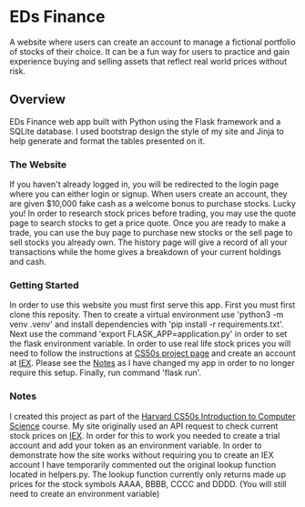 # EDs Finance
A website where users can create an account to manage a fictional portfolio of stocks of their choice. It can be a fun way for users to practice and gain experience buying and selling assets that reflect real world prices without risk.

## Overview
EDs Finance web app built with Python using the Flask framework and a SQLite database. I used bootstrap design the style of my site and Jinja to help generate and format the tables presented on it. 

### The Website
If you haven't already logged in, you will be redirected to the login page where you can either login or signup. When users create an account, they are given $10,000 fake cash as a welcome bonus to purchase stocks. Lucky you! In order to research stock prices before trading, you may use the quote page to search stocks to get a price quote. Once you are ready to make a trade, you can use the buy page to purchase new stocks or the sell page to sell stocks you already own. The history page will give a record of all your transactions while the home gives a breakdown of your current holdings and cash.

### Getting Started
In order to use this website you must first serve this app. First you must first clone this reposity. Then to create a virtual environment use 'python3 -m venv .venv' and install dependencies with 'pip install -r requirements.txt'. Next use the command 'export FLASK_APP=application.py' in order to set the flask environment variable. In order to use real life stock prices you will need to follow the instructions at [CS50s project page](https://cs50.harvard.edu/x/2022/psets/9/finance/#configuring) and create an account at [IEX](https://www.iexexchange.io/). Please see the [Notes](#notes) as I have changed my app in order to no longer require this setup. Finally, run command 'flask run'.

### Notes
I created this project as part of the [Harvard CS50s Introduction to Computer Science](https://cs50.harvard.edu/x/2023/) course. My site originally used an API request to check current stock prices on [IEX](https://www.iexexchange.io/). In order for this to work you needed to create a trial account and add your token as an environment variable. In order to demonstrate how the site works without requiring you to create an IEX account I have temporarily commented out the original lookup function located in helpers.py. The lookup function currently only returns made up prices for the stock symbols AAAA, BBBB, CCCC and DDDD. (You will still need to create an environment variable)
